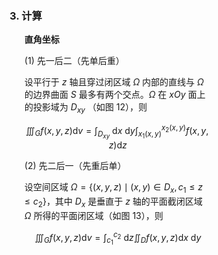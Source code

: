 <div style="float: left; width: 64%; padding: 1%;">

### 3. 计算

<ul>

**直角坐标**

(1) 先一后二（先单后重）

设平行于 $z$ 轴且穿过闭区域 $\Omega$ 内部的直线与 $\Omega$ 的边界曲面 $S$ 最多有两个交点。$\Omega$ 在 $x O y$ 面上的投影域为 $D_{xy}$ （如图 12），则

$$
\iiint_{G} f(x, y, z) \mathrm{d} v=\int_{D_{xy}} \mathrm{~d} x \mathrm{~d} y \int_{x_{1}(x, y)}^{x_{2}(x, y)} f(x, y, z) \mathrm{d} z
$$

(2) 先二后一（先重后单）

设空间区域 $\Omega=\left\{(x, y, z) \mid(x, y) \in D_{x}, c_{1} \leqslant z \leqslant c_{2}\right\}$，其中 $D_{x}$ 是垂直于 $z$ 轴的平面截闭区域 $\Omega$ 所得的平面闭区域（如图 13），则

$$
\iiint_{G} f(x, y, z) \mathrm{d} v=\int_{c_{1}}^{c_{2}} \mathrm{~d} z \iint_{D} f(x, y, z) \mathrm{d} x \mathrm{~d} y
$$
</div>
<div style="float: right; width: 26%; padding: 1%;">

</div>
<div style="clear: both;"></div>
